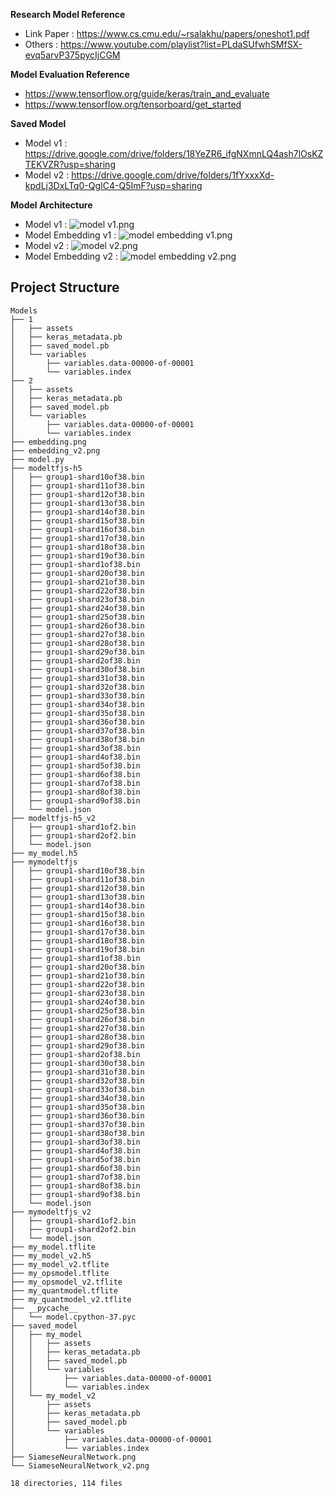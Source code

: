**Research Model Reference**
- Link Paper : https://www.cs.cmu.edu/~rsalakhu/papers/oneshot1.pdf
- Others : https://www.youtube.com/playlist?list=PLdaSUfwhSMfSX-evq5arvP375pycIjCGM

**Model Evaluation Reference**
- https://www.tensorflow.org/guide/keras/train_and_evaluate
- https://www.tensorflow.org/tensorboard/get_started

**Saved Model**
- Model v1 : https://drive.google.com/drive/folders/18YeZR6_ifgNXmnLQ4ash7lOsKZTEKVZR?usp=sharing
- Model v2 : https://drive.google.com/drive/folders/1fYxxxXd-kpdLj3DxLTq0-QgIC4-Q5ImF?usp=sharing

**Model Architecture**
- Model v1 : ![model v1.png]( {https://drive.google.com/file/d/1C0ds2Vvlpj20AxOny0IQjt_7T5nIGUh_/view?usp=sharing})
- Model Embedding v1 : ![model embedding v1.png]( {https://drive.google.com/file/d/14S5Nx18MYX0j_3y9SzR_SVCi-HdVJY_p/view?usp=sharing})
- Model v2 : ![model v2.png]( {https://drive.google.com/file/d/12WNpWIkc2M3RGRGJGDVGcIhVwXIR5g3V/view?usp=sharing})
- Model Embedding v2 : ![model embedding v2.png]( {https://drive.google.com/file/d/11IRU1Z6wysMz3h51sKhdJgGrWSOTmMWw/view?usp=sharing})

**Project Structure**
-
```
Models
├── 1
│   ├── assets
│   ├── keras_metadata.pb
│   ├── saved_model.pb
│   └── variables
│       ├── variables.data-00000-of-00001
│       └── variables.index
├── 2
│   ├── assets
│   ├── keras_metadata.pb
│   ├── saved_model.pb
│   └── variables
│       ├── variables.data-00000-of-00001
│       └── variables.index
├── embedding.png
├── embedding_v2.png
├── model.py
├── modeltfjs-h5
│   ├── group1-shard10of38.bin
│   ├── group1-shard11of38.bin
│   ├── group1-shard12of38.bin
│   ├── group1-shard13of38.bin
│   ├── group1-shard14of38.bin
│   ├── group1-shard15of38.bin
│   ├── group1-shard16of38.bin
│   ├── group1-shard17of38.bin
│   ├── group1-shard18of38.bin
│   ├── group1-shard19of38.bin
│   ├── group1-shard1of38.bin
│   ├── group1-shard20of38.bin
│   ├── group1-shard21of38.bin
│   ├── group1-shard22of38.bin
│   ├── group1-shard23of38.bin
│   ├── group1-shard24of38.bin
│   ├── group1-shard25of38.bin
│   ├── group1-shard26of38.bin
│   ├── group1-shard27of38.bin
│   ├── group1-shard28of38.bin
│   ├── group1-shard29of38.bin
│   ├── group1-shard2of38.bin
│   ├── group1-shard30of38.bin
│   ├── group1-shard31of38.bin
│   ├── group1-shard32of38.bin
│   ├── group1-shard33of38.bin
│   ├── group1-shard34of38.bin
│   ├── group1-shard35of38.bin
│   ├── group1-shard36of38.bin
│   ├── group1-shard37of38.bin
│   ├── group1-shard38of38.bin
│   ├── group1-shard3of38.bin
│   ├── group1-shard4of38.bin
│   ├── group1-shard5of38.bin
│   ├── group1-shard6of38.bin
│   ├── group1-shard7of38.bin
│   ├── group1-shard8of38.bin
│   ├── group1-shard9of38.bin
│   └── model.json
├── modeltfjs-h5_v2
│   ├── group1-shard1of2.bin
│   ├── group1-shard2of2.bin
│   └── model.json
├── my_model.h5
├── mymodeltfjs
│   ├── group1-shard10of38.bin
│   ├── group1-shard11of38.bin
│   ├── group1-shard12of38.bin
│   ├── group1-shard13of38.bin
│   ├── group1-shard14of38.bin
│   ├── group1-shard15of38.bin
│   ├── group1-shard16of38.bin
│   ├── group1-shard17of38.bin
│   ├── group1-shard18of38.bin
│   ├── group1-shard19of38.bin
│   ├── group1-shard1of38.bin
│   ├── group1-shard20of38.bin
│   ├── group1-shard21of38.bin
│   ├── group1-shard22of38.bin
│   ├── group1-shard23of38.bin
│   ├── group1-shard24of38.bin
│   ├── group1-shard25of38.bin
│   ├── group1-shard26of38.bin
│   ├── group1-shard27of38.bin
│   ├── group1-shard28of38.bin
│   ├── group1-shard29of38.bin
│   ├── group1-shard2of38.bin
│   ├── group1-shard30of38.bin
│   ├── group1-shard31of38.bin
│   ├── group1-shard32of38.bin
│   ├── group1-shard33of38.bin
│   ├── group1-shard34of38.bin
│   ├── group1-shard35of38.bin
│   ├── group1-shard36of38.bin
│   ├── group1-shard37of38.bin
│   ├── group1-shard38of38.bin
│   ├── group1-shard3of38.bin
│   ├── group1-shard4of38.bin
│   ├── group1-shard5of38.bin
│   ├── group1-shard6of38.bin
│   ├── group1-shard7of38.bin
│   ├── group1-shard8of38.bin
│   ├── group1-shard9of38.bin
│   └── model.json
├── mymodeltfjs_v2
│   ├── group1-shard1of2.bin
│   ├── group1-shard2of2.bin
│   └── model.json
├── my_model.tflite
├── my_model_v2.h5
├── my_model_v2.tflite
├── my_opsmodel.tflite
├── my_opsmodel_v2.tflite
├── my_quantmodel.tflite
├── my_quantmodel_v2.tflite
├── __pycache__
│   └── model.cpython-37.pyc
├── saved_model
│   ├── my_model
│   │   ├── assets
│   │   ├── keras_metadata.pb
│   │   ├── saved_model.pb
│   │   └── variables
│   │       ├── variables.data-00000-of-00001
│   │       └── variables.index
│   └── my_model_v2
│       ├── assets
│       ├── keras_metadata.pb
│       ├── saved_model.pb
│       └── variables
│           ├── variables.data-00000-of-00001
│           └── variables.index
├── SiameseNeuralNetwork.png
└── SiameseNeuralNetwork_v2.png

18 directories, 114 files
```
